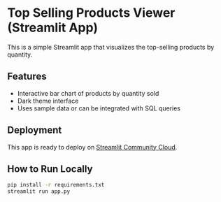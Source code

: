 # Top Selling Products Viewer (Streamlit App)

This is a simple Streamlit app that visualizes the top-selling products by quantity.

## Features

- Interactive bar chart of products by quantity sold
- Dark theme interface
- Uses sample data or can be integrated with SQL queries

## Deployment

This app is ready to deploy on [Streamlit Community Cloud](https://streamlit.io/cloud).

## How to Run Locally

```bash
pip install -r requirements.txt
streamlit run app.py
